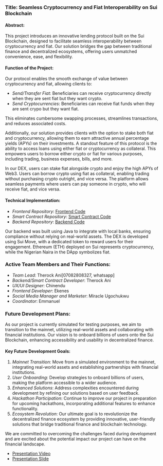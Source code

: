 ### Title: Seamless Cryptocurrency and Fiat Interoperability on Sui Blockchain

#### Abstract:
This project introduces an innovative lending protocol built on the Sui Blockchain, designed to facilitate seamless interoperability between cryptocurrency and fiat. Our solution bridges the gap between traditional finance and decentralized ecosystems, offering users unmatched convenience, ease, and flexibility.

#### Function of the Project:
Our protocol enables the smooth exchange of value between cryptocurrency and fiat, allowing clients to:

- *Send/Transfer Fiat*: Beneficiaries can receive cryptocurrency directly when they are sent fiat but they want crypto.
- *Send Cryptocurrencies*: Beneficiaries can receive fiat funds when they are sent crypo but they want fiat.

This eliminates cumbersome swapping processes, streamlines transactions, and reduces associated costs. 

Additionally, our solution provides clients with the option to stake both fiat and cryptocurrency, allowing them to earn attractive annual percentage yields (APYs) on their investments. A standout feature of this protocol is the ability to access loans using either fiat or cryptocurrency as collateral. This empowers users to borrow either crypto or fiat for various purposes, including trading, business expenses, bills, and more.

In our DEX, users can stake fiat alongside crypto and enjoy the high APYs of Web3. Users can borrow crypto using fiat as collateral, enabling trading without purchasing crypto outright, and vice versa. The platform allows seamless payments where users can pay someone in crypto, who will receive fiat, and vice versa.

#### Technical Implementation:
- *Frontend Repository*: [Frontend Code](https://github.com/suitable-dev/suitable-real-frontend)
- *Smart Contract Repository*: [Smart Contract Code](https://github.com/suitable-dev/Sui-DEX)
- *Backend Repository*: [Backend Code](https://github.com/suitable-dev/suit-able-backend)

Our backend was built using Java to integrate with local banks, ensuring compliance without relying on real-world assets. The DEX is developed using Sui Move, with a dedicated token to reward users for their engagement. Ethereum (ETH) deployed on Sui represents cryptocurrency, while the Nigerian Naira in the DApp symbolizes fiat.

### Active Team Members and Their Functions:
- *Team Lead*: Therock Ani[07082808327, whatsapp]
- *Backend/Smart Contract Developer*: Therock Ani
- *UX/UI Designer*: Chinendu
- *Frontend Developer*: Ekenes
- *Social Media Manager and Marketer*: Miracle Ugochukwu
- *Coordinator*: Emmanuel

### Future Development Plans:
As our project is currently simulated for testing purposes, we aim to transition to the mainnet, utilizing real-world assets and collaborating with financial institutions. Our vision is to onboard billions of users onto the Sui Blockchain, enhancing accessibility and usability in decentralized finance.

#### Key Future Development Goals:
1. *Mainnet Transition*: Move from a simulated environment to the mainnet, integrating real-world assets and establishing partnerships with financial institutions.
2. *User Onboarding*: Develop strategies to onboard billions of users, making the platform accessible to a wider audience.
3. *Enhanced Solutions*: Address complexities encountered during development by refining our solutions based on user feedback.
4. *Hackathon Participation*: Continue to improve our project in preparation for upcoming hackathons, incorporating additional features to enhance functionality.
5. *Ecosystem Revolution*: Our ultimate goal is to revolutionize the decentralized finance ecosystem by providing innovative, user-friendly solutions that bridge traditional finance and blockchain technology.

We are committed to overcoming the challenges faced during development and are excited about the potential impact our project can have on the financial landscape.

- [Presentation Video](https://youtu.be/ZdLyx5qNCxM?feature=shared)
- [Presentation Slide](https://docs.google.com/presentation/d/13iGBLdOAz92jNjYJHkfyW53evj_-o1yA/edit#slide=id.p3)
